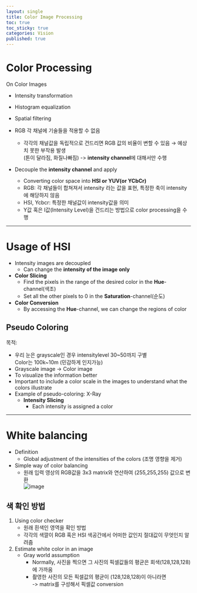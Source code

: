 ```yaml
---
layout: single
title: Color Image Processing
toc: true
toc_sticky: true
categories: Vision
published: true
---
```


# Color Processing

On Color Images
* Intensity transformation
* Histogram equalization 
* Spatial filtering

* RGB 각 채널에 기술들을 적용할 수 없음
  * 각각의 채널값을 독립적으로 건드리면 RGB 값의 비율이 변할 수 있음 → 예상치 못한 부작용 발생<br/>
    (톤이 달라짐, 화질나빠짐) -> **intensity channel**에 대해서만 수행
* Decouple the **intensity channel** and apply 
  * Converting color space into **HSI or YUV(or YCbCr)**
  * RGB: 각 채널들이 합쳐져서 intensity 라는 값을 표현, 특정한 축이 intensity에 해당하지 않음
  * HSI, Ycbcr: 특정한 채널값이 intensity값을 의미
  * Y값 혹은 I값(Intensity Level)을 건드리는 방법으로 color processing을 수행

-------------

# Usage of HSI
* Intensity images are decoupled
    * Can change the **intensity of the image only**
* **Color Slicing**
    * Find the pixels in the range of the desired color in the **Hue**-channel(색조)
    * Set all the other pixels to 0 in the **Saturation**-channel(순도)
* **Color Conversion**
    * By accessing the **Hue**-channel, we can change the regions of color


## Pseudo Coloring
목적:<br/>
* 우리 눈은 grayscale인 경우 intensitylevel 30~50까지 구별<br/>Color는 100k~10m (민감하게 인지가능)
* Grayscale image → Color image
* To visualize the information better
* Important to include a color scale in the images to understand what the colors illustrate
* Example of pseudo-coloring: X-Ray
    * **Intensity Slicing**
        * Each intensity is assigned a color

---------------

# White balancing
* Definition
    * Global adjustment of the intensities of the colors (조명 영향을 제거)
* Simple way of color balancing
    * 원래 입력 영상의 RGB값을 3x3 matrix와 연산하여 (255,255,255) 값으로 변환<br/>
![image](https://user-images.githubusercontent.com/63464299/190899783-bb455caa-c514-4d76-ad62-adcc50ddd487.png)
  
## 색 확인 방법
1. Using color checker
    * 원래 흰색인 영역을 확인 방법
    * 각각의 색깔이 RGB 혹은 HSI 색공간에서 어떠한 값인지 절대값이 무엇인지 알려줌
2. Estimate white color in an image
    * Gray world assumption
        * Normally, 사진을 찍으면 그 사진의 픽셀값들의 평균은 회색(128,128,128)에 가까움
        * 촬영한 사진의 모든 픽셀값의 평균이 (128,128,128)이 아니라면<br/> -> matrix를 구성해서 픽셀값 conversion
